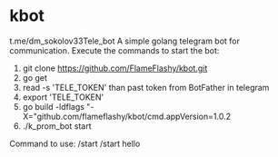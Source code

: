 # kbot

t.me/dm_sokolov33Tele_bot
A simple golang telegram bot for communication.
Execute the commands to start the bot:

1. git clone https://github.com/FlameFlashy/kbot.git
2. go get 
3. read -s 'TELE_TOKEN' than past token from BotFather in telegram
4. export 'TELE_TOKEN'
3. go build -ldflags "-X="github.com/flameflashy/kbot/cmd.appVersion=1.0.2
4. ./k_prom_bot start

Command to use:
/start
/start hello